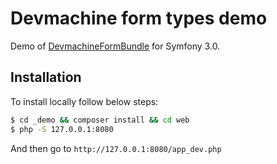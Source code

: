 # Devmachine form types demo

Demo of [DevmachineFormBundle](https://github.com/dev-machine/DevmachineFormBundle) for Symfony 3.0.

## Installation

To install locally follow below steps:

```bash
$ cd _demo && composer install && cd web
$ php -S 127.0.0.1:8080
```

And then go to `http://127.0.0.1:8080/app_dev.php`
